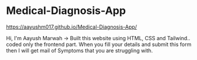 # Medical-Diagnosis-App
https://aayushm017.github.io/Medical-Diagnosis-App/

Hi, I'm Aayush Marwah -> Built this website using HTML, CSS and Tailwind.. coded only the frontend part. When you fill your details and submit this form then I will get mail of Symptoms that you are struggling with.
